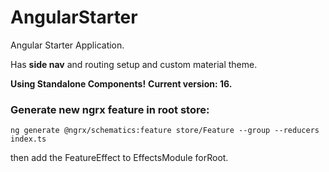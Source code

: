 # AngularStarter

Angular Starter Application.

Has **side nav** and routing setup and custom material theme.

**Using Standalone Components!**
**Current version: 16.**

### Generate new ngrx feature in root store:
```
ng generate @ngrx/schematics:feature store/Feature --group --reducers index.ts
```
then add the FeatureEffect to EffectsModule forRoot.
